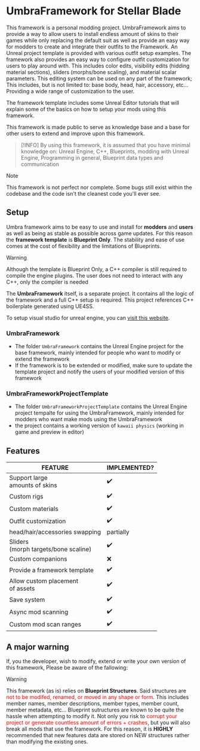 # UmbraFramework for Stellar Blade

This framework is a personal modding project. UmbraFramework aims to provide a way to allow users to install endless amount of skins to their games while only replacing the default suit as well as provide an easy way for modders to create and integrate their outfits to the Framework.
An Unreal project template is provided with various outfit setup examples.
The framework also provides an easy way to configure outfit customization for users to play around with. This includes color edits, visibility edits (hidding material sections), sliders (morphs/bone scaling), and material scalar parameters. This editing system can be used on any part of the framework; This includes, but is not limited to: base body, head, hair, accessory, etc...
Providing a wide range of customization to the user.

The framework template includes some Unreal Editor tutorials that will explain some of the basics on how to setup your mods using this framework.

This framework is made public to serve as knowledge base and a base for other users to extend and improve upon this framework.

> [!INFO]
> By using this framework, it is assumed that you have minimal knowledge on: Unreal Engine, C++, Blueprints, modding with Unreal Engine, Programming in general, Blueprint data types and communication

> [!NOTE]
> This framework is not perfect nor complete. Some bugs still exist within the codebase and the code isn't the cleanest code you'll ever see.

## Setup

Umbra framework aims to be easy to use and install for **modders** and **users** as well as being as stable as possible across game updates. For this reason the **framework template** is **Blueprint Only**. The stability and ease of use comes at the cost of flexibility and the limitations of Blueprints.

> [!WARNING]
> Although the template is Blueprint Only, a C++ compiler is still required to compile the engine plugins.
> The user does not need to interact with any C++, only the compiler is needed

The **UmbraFramework** itself, is a separate project. It contains all the logic of the framework and a full C++ setup is required. This project references C++ boilerplate generated using UE4SS.

To setup visual studio for unreal engine, you can [visit this website](https://dev.epicgames.com/documentation/en-us/unreal-engine/setting-up-visual-studio-for-unreal-engine?application_version=4.27).

### UmbraFramework

- The folder `UmbraFramework` contains the Unreal Engine project for the base framework, mainly intended for people who want to modify or extend the framework
- If the framework is to be extended or modified, make sure to update the template project and notify the users of your modified version of this framework

### UmbraFrameworkProjectTemplate

- The folder `UmbraFrameworkProjectTemplate` contains the Unreal Engine project tempalte for using the UmbraFramework, mainly intended for modders who want make mods using the UmbraFramework
- the project contains a working version of `kawaii physics` (working in game and preview in editor)

## Features

| FEATURE                                   | IMPLEMENTED? |
|-------------------------------------------|--------------|
| Support large <br/> amounts of skins      | ✔️           |
| Custom rigs                               | ✔️           |
| Custom materials                          | ✔️           |
| Outfit customization                      | ✔️           |
| head/hair/accessories swapping            | partially    |
| Sliders <br/>(morph targets/bone scaline) | ✔️           |
| Custom companions                         | ❌            |
| Provide a framework template              | ✔️           |
| Allow custom placement <br/>of assets     | ✔️           |
| Save system                               | ✔️           |
| Async mod scanning                        | ✔️           |
| Custom mod scan ranges                    | ✔️           |

## A major warning
If, you the developer, wish to modify, extend or write your own version of this framework, Please be aware of the fallowing:

> [!WARNING]
> This framework (as is) relies on **Blueprint Structures**. Said structures are <span style="color:red">not to be modifed, renamed, or moved in any shape or form</span>. This includes member names, member descriptions, member types, member count, member metadata, etc... Blueprint sutructures are known to be quite the hassle when attempting to modify it. Not only you risk to <span style="color:red">corrupt your project or generate countless amount of errors + crashes</span>, but you will also break all mods that use the framework.
> For this reason, it is **HIGHLY** recommended that new features data are stored on NEW structures rather than modifying the existing ones.